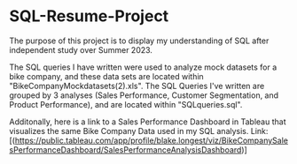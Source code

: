 # SQL-Resume-Project
The purpose of this project is to display my understanding of SQL after independent study over Summer 2023. 

The SQL queries I have written were used to analyze mock datasets for a bike company, and these data sets are located within "BikeCompanyMockdatasets(2).xls". 
The SQL Queries I've written are grouped by 3 analyses (Sales Performance, Customer Segmentation, and Product Performance), and are located within "SQLqueries.sql". 

Additonally, here is a link to a Sales Performance Dashboard in Tableau that visualizes the same Bike Company Data used in my SQL analysis. 
  Link: [(https://public.tableau.com/app/profile/blake.longest/viz/BikeCompanySalesPerformanceDashboard/SalesPerformanceAnalysisDashboard)]
